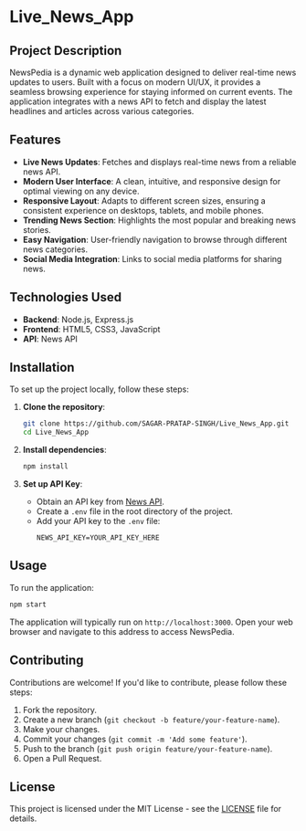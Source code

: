 # Live_News_App

## Project Description
NewsPedia is a dynamic web application designed to deliver real-time news updates to users. Built with a focus on modern UI/UX, it provides a seamless browsing experience for staying informed on current events. The application integrates with a news API to fetch and display the latest headlines and articles across various categories.

## Features
- **Live News Updates**: Fetches and displays real-time news from a reliable news API.
- **Modern User Interface**: A clean, intuitive, and responsive design for optimal viewing on any device.
- **Responsive Layout**: Adapts to different screen sizes, ensuring a consistent experience on desktops, tablets, and mobile phones.
- **Trending News Section**: Highlights the most popular and breaking news stories.
- **Easy Navigation**: User-friendly navigation to browse through different news categories.
- **Social Media Integration**: Links to social media platforms for sharing news.

## Technologies Used
- **Backend**: Node.js, Express.js
- **Frontend**: HTML5, CSS3, JavaScript
- **API**: News API

## Installation
To set up the project locally, follow these steps:

1. **Clone the repository**:
   ```bash
   git clone https://github.com/SAGAR-PRATAP-SINGH/Live_News_App.git
   cd Live_News_App
   ```

2. **Install dependencies**:
   ```bash
   npm install
   ```

3. **Set up API Key**:
   - Obtain an API key from [News API](https://newsapi.org/).
   - Create a `.env` file in the root directory of the project.
   - Add your API key to the `.env` file:
     ```
     NEWS_API_KEY=YOUR_API_KEY_HERE
     ```

## Usage
To run the application:

```bash
npm start
```

The application will typically run on `http://localhost:3000`. Open your web browser and navigate to this address to access NewsPedia.

## Contributing
Contributions are welcome! If you'd like to contribute, please follow these steps:

1. Fork the repository.
2. Create a new branch (`git checkout -b feature/your-feature-name`).
3. Make your changes.
4. Commit your changes (`git commit -m 'Add some feature'`).
5. Push to the branch (`git push origin feature/your-feature-name`).
6. Open a Pull Request.

## License
This project is licensed under the MIT License - see the [LICENSE](LICENSE) file for details.
